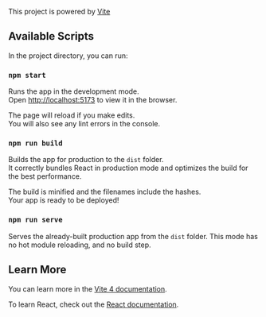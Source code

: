 This project is powered by [Vite](https://vitejs.dev/)

## Available Scripts

In the project directory, you can run:

### `npm start`

Runs the app in the development mode.<br />
Open [http://localhost:5173](http://localhost:5173) to view it in the browser.

The page will reload if you make edits.<br />
You will also see any lint errors in the console.

### `npm run build`

Builds the app for production to the `dist` folder.<br />
It correctly bundles React in production mode and optimizes the build for the best performance.

The build is minified and the filenames include the hashes.<br />
Your app is ready to be deployed!

### `npm run serve`

Serves the already-built production app from the `dist` folder. This mode has no hot module reloading, and no build step.

## Learn More

You can learn more in the [Vite 4 documentation](https://vitejs.dev/guide/).

To learn React, check out the [React documentation](https://react.dev/).
